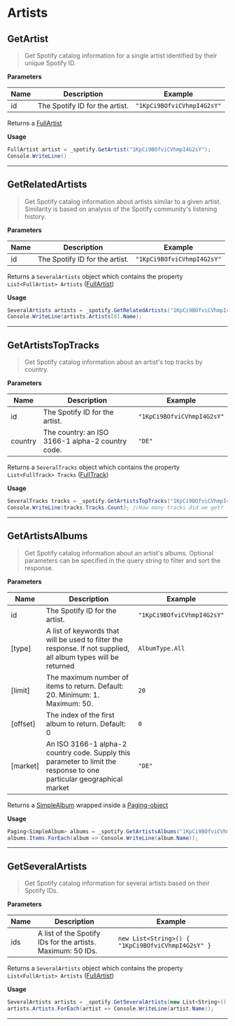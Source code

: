# Artists

## GetArtist

> Get Spotify catalog information for a single artist identified by their unique Spotify ID.

**Parameters**

|Name|Description|Example|
|--------------|-------------------------|-------------------------|
|id| The Spotify ID for the artist. | `"1KpCi9BOfviCVhmpI4G2sY"`

Returns a [FullArtist](https://developer.spotify.com/web-api/object-model/#artist-object-full)

**Usage**
```csharp
FullArtist artist = _spotify.GetArtist("1KpCi9BOfviCVhmpI4G2sY");
Console.WriteLine()
```

---
## GetRelatedArtists
> Get Spotify catalog information about artists similar to a given artist. Similarity is based on analysis of the Spotify community's listening history.

**Parameters**

|Name|Description|Example|
|--------------|-------------------------|-------------------------|
|id| The Spotify ID for the artist. | `"1KpCi9BOfviCVhmpI4G2sY"`

Returns a `SeveralArtists` object which contains the property `List<FullArtist> Artists` ([FullArtist](https://developer.spotify.com/web-api/object-model/#artist-object-full))

**Usage**
```csharp
SeveralArtists artists = _spotify.GetRelatedArtists("1KpCi9BOfviCVhmpI4G2sY");
Console.WriteLine(artists.Artists[0].Name);
```

---
## GetArtistsTopTracks
> Get Spotify catalog information about an artist's top tracks by country.

**Parameters**

|Name|Description|Example|
|--------------|-------------------------|-------------------------|
|id| The Spotify ID for the artist. | `"1KpCi9BOfviCVhmpI4G2sY"`
|country| The country: an ISO 3166-1 alpha-2 country code. | `"DE"`

Returns a `SeveralTracks` object which contains the property `List<FullTrack> Tracks` ([FullTrack](https://developer.spotify.com/web-api/object-model/#track-object-full))

**Usage**
```csharp
SeveralTracks tracks = _spotify.GetArtistsTopTracks("1KpCi9BOfviCVhmpI4G2sY", "DE");
Console.WriteLine(tracks.Tracks.Count); //How many tracks did we get?
```

---
## GetArtistsAlbums
> Get Spotify catalog information about an artist's albums. Optional parameters can be specified in the query string to filter and sort the response.

**Parameters**

|Name|Description|Example|
|--------------|-------------------------|-------------------------|
|id| The Spotify ID for the artist. | `"1KpCi9BOfviCVhmpI4G2sY"`
|[type]| A list of keywords that will be used to filter the response. If not supplied, all album types will be returned | `AlbumType.All`
|[limit]| The maximum number of items to return. Default: 20. Minimum: 1. Maximum: 50. | `20`
|[offset]| The index of the first album to return. Default: 0 | `0`
|[market]| An ISO 3166-1 alpha-2 country code. Supply this parameter to limit the response to one particular geographical market | `"DE"`

Returns a [SimpleAlbum](https://developer.spotify.com/web-api/object-model/#album-object-simplified) wrapped inside a [Paging-object](https://developer.spotify.com/web-api/object-model/#paging-object)

**Usage**
```csharp
Paging<SimpleAlbum> albums = _spotify.GetArtistsAlbums("1KpCi9BOfviCVhmpI4G2sY", AlbumType.All);
albums.Items.ForEach(album => Console.WriteLine(album.Name));
```

---
## GetSeveralArtists
> Get Spotify catalog information for several artists based on their Spotify IDs.

**Parameters**

|Name|Description|Example|
|--------------|-------------------------|-------------------------|
|ids| A list of the Spotify IDs for the artists. Maximum: 50 IDs. | `new List<String>() { "1KpCi9BOfviCVhmpI4G2sY" } `

Returns a `SeveralArtists` object which contains the property `List<FullArtist> Artists` ([FullArtist](https://developer.spotify.com/web-api/object-model/#artist-object-full))

**Usage**
```csharp
SeveralArtists artists = _spotify.GetSeveralArtists(new List<String>() {"1KpCi9BOfviCVhmpI4G2sY"});
artists.Artists.ForEach(artist => Console.WriteLine(artist.Name));
```

---
